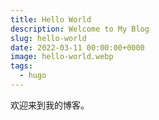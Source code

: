 ```yaml
---
title: Hello World
description: Welcome to My Blog
slug: hello-world
date: 2022-03-11 00:00:00+0000
image: hello-world.webp
tags:
  - hugo
---
```


欢迎来到我的博客。
